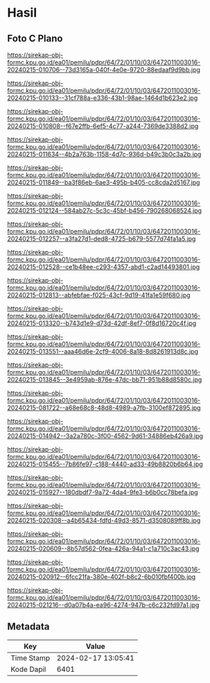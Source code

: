 # Hasil

## Foto C Plano

https://sirekap-obj-formc.kpu.go.id/ea01/pemilu/pdpr/64/72/01/10/03/6472011003016-20240215-010706--73d3165a-040f-4e0e-9720-88edaaf9d9bb.jpg

https://sirekap-obj-formc.kpu.go.id/ea01/pemilu/pdpr/64/72/01/10/03/6472011003016-20240215-010133--31cf788a-e336-43b1-98ae-1464d1b623e2.jpg

https://sirekap-obj-formc.kpu.go.id/ea01/pemilu/pdpr/64/72/01/10/03/6472011003016-20240215-010808--f67e2ffb-6ef5-4c77-a244-7369de3388d2.jpg

https://sirekap-obj-formc.kpu.go.id/ea01/pemilu/pdpr/64/72/01/10/03/6472011003016-20240215-011634--4b2a763b-1158-4d7c-936d-b49c3b0c3a2b.jpg

https://sirekap-obj-formc.kpu.go.id/ea01/pemilu/pdpr/64/72/01/10/03/6472011003016-20240215-011849--ba3f86eb-6ae3-495b-b405-cc8cda2d5167.jpg

https://sirekap-obj-formc.kpu.go.id/ea01/pemilu/pdpr/64/72/01/10/03/6472011003016-20240215-012124--584ab27c-5c3c-45bf-b456-790268068524.jpg

https://sirekap-obj-formc.kpu.go.id/ea01/pemilu/pdpr/64/72/01/10/03/6472011003016-20240215-012257--a3fa27d1-ded8-4725-b679-5577d74fa1a5.jpg

https://sirekap-obj-formc.kpu.go.id/ea01/pemilu/pdpr/64/72/01/10/03/6472011003016-20240215-012528--ce1b48ee-c293-4357-abd1-c2ad14493801.jpg

https://sirekap-obj-formc.kpu.go.id/ea01/pemilu/pdpr/64/72/01/10/03/6472011003016-20240215-012813--abfebfae-f025-43cf-9d19-41fa1e59f680.jpg

https://sirekap-obj-formc.kpu.go.id/ea01/pemilu/pdpr/64/72/01/10/03/6472011003016-20240215-013320--b743d1e9-d73d-42df-8ef7-0f8d16720c4f.jpg

https://sirekap-obj-formc.kpu.go.id/ea01/pemilu/pdpr/64/72/01/10/03/6472011003016-20240215-013551--aaa46d6e-2cf9-4006-8a18-8d8261913d8c.jpg

https://sirekap-obj-formc.kpu.go.id/ea01/pemilu/pdpr/64/72/01/10/03/6472011003016-20240215-013845--3e4959ab-876e-47dc-bb71-951b88d8580c.jpg

https://sirekap-obj-formc.kpu.go.id/ea01/pemilu/pdpr/64/72/01/10/03/6472011003016-20240215-081722--a68e68c8-48d8-4989-a7fb-3100ef872895.jpg

https://sirekap-obj-formc.kpu.go.id/ea01/pemilu/pdpr/64/72/01/10/03/6472011003016-20240215-014942--3a2a780c-3f00-4562-9d61-34886eb426a9.jpg

https://sirekap-obj-formc.kpu.go.id/ea01/pemilu/pdpr/64/72/01/10/03/6472011003016-20240215-015455--7b86fe97-c188-4440-ad33-49b8820b6b64.jpg

https://sirekap-obj-formc.kpu.go.id/ea01/pemilu/pdpr/64/72/01/10/03/6472011003016-20240215-015927--180dbdf7-9a72-4da4-9fe3-b6b0cc78befa.jpg

https://sirekap-obj-formc.kpu.go.id/ea01/pemilu/pdpr/64/72/01/10/03/6472011003016-20240215-020308--a4b65434-fdfd-49d3-8571-d3508089ff8b.jpg

https://sirekap-obj-formc.kpu.go.id/ea01/pemilu/pdpr/64/72/01/10/03/6472011003016-20240215-020609--8b57d562-0fea-426a-94a1-c1a710c3ac43.jpg

https://sirekap-obj-formc.kpu.go.id/ea01/pemilu/pdpr/64/72/01/10/03/6472011003016-20240215-020912--6fcc21fa-380e-402f-b8c2-6b010fbf400b.jpg

https://sirekap-obj-formc.kpu.go.id/ea01/pemilu/pdpr/64/72/01/10/03/6472011003016-20240215-021216--d0a07b4a-ea96-4274-947b-c6c232fd97a1.jpg


## Metadata

| Key        | Value               |
| ---------- | ------------------- |
| Time Stamp | 2024-02-17 13:05:41 |
| Kode Dapil | 6401                |



